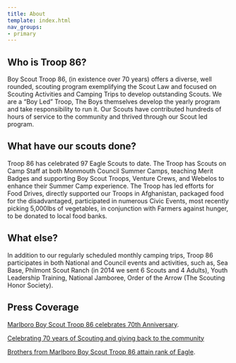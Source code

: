 ```yaml
---
title: About
template: index.html
nav_groups:
- primary
---
```

## Who is Troop 86?
Boy Scout Troop 86, (in existence over 70 years) offers a diverse, well rounded, scouting program exemplifying the Scout Law and focused on Scouting Activities and Camping Trips to develop outstanding Scouts. We are a “Boy Led” Troop, The Boys themselves develop the yearly program and take responsibility to run it.  Our Scouts have contributed hundreds of hours of service to the community and thrived through our Scout led program.  

## What have our scouts done?
Troop 86 has celebrated 97 Eagle Scouts to date.  The Troop has Scouts on Camp Staff at both Monmouth Council Summer Camps, teaching Merit Badges and supporting Boy Scout Troops, Venture Crews, and Webelos to enhance their Summer Camp experience.  The Troop has led efforts for Food Drives, directly supported our Troops in Afghanistan, packaged food for the disadvantaged, participated in numerous Civic Events, most recently picking 5,000lbs of vegetables, in conjunction with Farmers against hunger, to be donated to local food banks.

## What else?
In addition to our regularly scheduled monthly camping trips, Troop 86 participates in both National and Council events and activities, such as, Sea Base, Philmont Scout Ranch (in 2014 we sent 6 Scouts and 4 Adults), Youth Leadership Training, National Jamboree, Order of the Arrow (The Scouting Honor Society).  

## Press Coverage
[Marlboro Boy Scout Troop 86 celebrates 70th Anniversary](http://www.centraljersey.com/news/news_transcript/stories/marlboro-boy-scout-troop-celebrates-th-anniversary/article_62651a98-f26e-5446-93c1-8f2198c9a88d.html).

[Celebrating 70 years of Scouting and giving back to the community](https://patch.com/new-jersey/marlboro-coltsneck/boy-scout-america-troop-86-7th-anniversary-celebration)

[Brothers from Marlboro Boy Scout Troop 86 attain rank of Eagle](http://www.centraljersey.com/news/news_transcript/stories/brothers-from-marlboro-boy-scout-troop-attain-rank-of-eagle/article_b53a5871-6ed3-5f22-af14-8a8621e94644.html).
